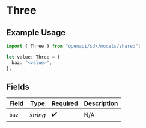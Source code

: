 # Three

## Example Usage

```typescript
import { Three } from "openapi/sdk/models/shared";

let value: Three = {
  baz: "<value>",
};
```

## Fields

| Field              | Type               | Required           | Description        |
| ------------------ | ------------------ | ------------------ | ------------------ |
| `baz`              | *string*           | :heavy_check_mark: | N/A                |